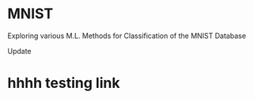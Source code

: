 # MNIST
Exploring various M.L. Methods for Classification of the MNIST Database

Update
# hhhh testing link
